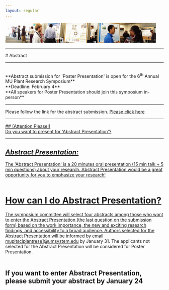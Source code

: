 ```yaml
---
layout: regular
---
```

<img src="/posterview.jpg" style="max-width:95%"/>
<hr style="clear: both;" />
# Abstract
<hr style="clear: both;" />
<br/>
**Abstract submission for 'Poster Presentation' is open for the 6<sup>th</sup> Annual MU Plant Research Symposium** <br/>
**Deadline: February 4** <br/>
**All speakers for Poster Presentation should join this symposium in-person**

<hr style="clear: both;" />
Please follow the link for the abstract submission. <a
href="https://docs.google.com/forms/d/e/1FAIpQLSfF3D-yUA9gZtGNLRikC2PCe6v8W_Ghrf9Rh9nPUz2zbRIIlQ/viewform?vc=0&c=0&w=1&flr=0" target="_blank"> Please click here
                                                      
<hr style="clear: both;" />
## (Attention Please!) <br/> Do you want to present for 'Abstract Presentation'?
<hr style="clear: both;" />

## *Abstract Presentation:*
The 'Abstract Presentation' is a 20 minutes oral presentation (15 min talk + 5 min questions) about your research. Abstract Presentation would be a great opportunity for you to emphasize your research! <br/><br/>
# How can I do Abstract Presentation?  <br/>
  The symposium committee will select four abstracts among those who want to enter the Abstract Presentation (the last question on the submission form) based on the work importance, the new and exciting research findings, and accessibility to a broad audience. Authors selected for the Abstract Presentation will be informed by email mupltsciplantrese1@umsystem.edu by January 31. The applicants not selected for the Abstract Presentation will be considered for Poster Presentation.
<br/><br/>
## If you want to enter Abstract Presentation, please submit your abstract by **January 24** 
<br/><br/>


